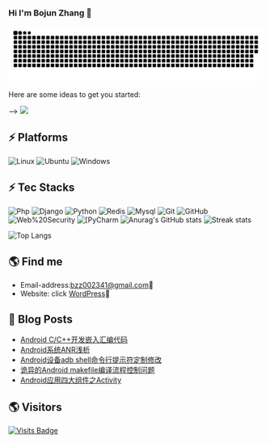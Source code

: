 ### Hi I'm Bojun Zhang 👋

![](https://raw.githubusercontent.com/fjqz177/fjqz177/main/dist/github-contribution-grid-snake.svg)

Here are some ideas to get you started:


-->
![](./profile-3d-contrib/profile-night-rainbow.svg)
## ⚡ Platforms
![Linux](https://img.shields.io/badge/Linux-FCC624?style=for-the-badge&logo=linux&logoColor=black)
![Ubuntu](https://img.shields.io/badge/Ubuntu-E95420?style=for-the-badge&logo=ubuntu&logoColor=white)
![Windows](https://img.shields.io/badge/Windows-0078D6?style=for-the-badge&logo=windows&logoColor=white)

## ⚡ Tec Stacks

![Php](https://img.shields.io/badge/-Php-%23E44D27?style=flat-square&logo=Php&logoColor=ffffff)
![Django](https://img.shields.io/badge/-Django-E34A86?style=flat-square&logo=Django)
![Python](https://img.shields.io/badge/-Python-green?style=flat-square&logo=Python)
![Redis](https://img.shields.io/badge/-Redis-pink?style=flat-square&logo=Redis)
![Mysql](https://img.shields.io/badge/Mysql-yellow?style=flat-square&logo=Mysql)
![Git](https://img.shields.io/badge/-Git-black?style=flat-square&logo=git)
![GitHub](https://img.shields.io/badge/-GitHub-181717?style=flat-square&logo=github)
![Web%20Security](https://img.shields.io/badge/-Web%20Security-FCA121?style=flat-square&logo=Web%20Security)
<img alt="[PyCharm" src="https://img.shields.io/badge/-PyCharm-%23007ACC?style=flat-square&logo=Pycharm" />
![Anurag's GitHub stats](https://github-readme-stats-git-masterrstaa-rickstaa.vercel.app/api?username=bojunz&theme=cobalt2&show_icons=true&card_width=495px)
![Streak stats](https://github-readme-streak-stats.herokuapp.com/?user=bojunz&show_icons=true&theme=tokyonight)  

![Top Langs](https://github-readme-stats.vercel.app/api/top-langs/?username=bojunz&layout=compact&theme=tokyonight)


## 🌎 Find me  
- Email-address:<a href="mailto:bzz002341@gmail.com">bzz002341@gmail.com</a>:e-mail:
- Website: click [WordPress](https://coderfan.net/):memo:    
## 🚀 Blog Posts
<!-- BLOG-POST-LIST:START -->
- [Android C/C++开发嵌入汇编代码](https://coderfan.net/android-c-c-plus-inline-assemble.html?utm_source=rss&utm_medium=rss&utm_campaign=android-c-c-plus-inline-assemble)
- [Android系统ANR浅析](https://coderfan.net/android-system-anr-analysis.html?utm_source=rss&utm_medium=rss&utm_campaign=android-system-anr-analysis)
- [Android设备adb shell命令行提示符定制修改](https://coderfan.net/android-adb-shell-command-line-prompt-modification.html?utm_source=rss&utm_medium=rss&utm_campaign=android-adb-shell-command-line-prompt-modification)
- [诡异的Android makefile编译流程控制问题](https://coderfan.net/android-makefile-conditional-control-problem.html?utm_source=rss&utm_medium=rss&utm_campaign=android-makefile-conditional-control-problem)
- [Android应用四大组件之Activity](https://coderfan.net/android-application-development-activity.html?utm_source=rss&utm_medium=rss&utm_campaign=android-application-development-activity)
<!-- BLOG-POST-LIST:END -->

## 🌎 Visitors
[![Visits Badge](https://badges.pufler.dev/visits/puf17640/git-badges)](https://badges.pufler.dev)
